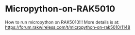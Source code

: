# Micropython-on-RAK5010
How to run micropython on RAK5010!!! More details is at:
https://forum.rakwireless.com/t/micropython-on-rak5010/1148
